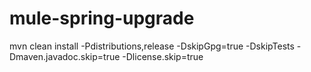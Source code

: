 # mule-spring-upgrade

mvn clean install -Pdistributions,release -DskipGpg=true -DskipTests -Dmaven.javadoc.skip=true -Dlicense.skip=true
